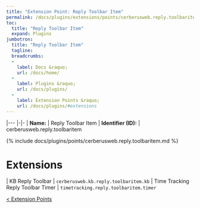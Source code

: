 ```yaml
---
title: "Extension Point: Reply Toolbar Item"
permalink: /docs/plugins/extensions/points/cerberusweb.reply.toolbaritem/
toc:
  title: "Reply Toolbar Item"
  expand: Plugins
jumbotron:
  title: "Reply Toolbar Item"
  tagline: 
  breadcrumbs:
  -
    label: Docs &raquo;
    url: /docs/home/
  -
    label: Plugins &raquo;
    url: /docs/plugins/
  -
    label: Extension Points &raquo;
    url: /docs/plugins/#extensions
---
```


|---
|-|-
| **Name:** | Reply Toolbar Item
| **Identifier (ID):** | cerberusweb.reply.toolbaritem

{% include docs/plugins/points/cerberusweb.reply.toolbaritem.md %}

# Extensions

| KB Reply Toolbar | `cerberusweb.kb.reply.toolbaritem.kb`
| Time Tracking Reply Toolbar Timer | `timetracking.reply.toolbaritem.timer`

<div class="section-nav">
	<div class="left">
		<a href="/docs/plugins/extensions/#extension-points" class="prev">&lt; Extension Points</a>
	</div>
	<div class="right align-right">
	</div>
</div>
<div class="clear"></div>
